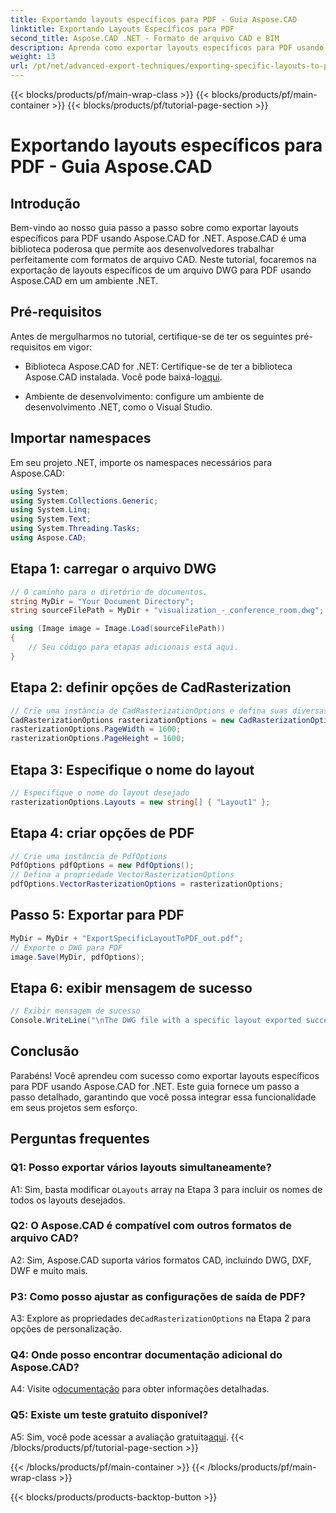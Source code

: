 ```yaml
---
title: Exportando layouts específicos para PDF - Guia Aspose.CAD
linktitle: Exportando Layouts Específicos para PDF
second_title: Aspose.CAD .NET - Formato de arquivo CAD e BIM
description: Aprenda como exportar layouts específicos para PDF usando Aspose.CAD for .NET. Guia passo a passo para integração perfeita.
weight: 13
url: /pt/net/advanced-export-techniques/exporting-specific-layouts-to-pdf/
---
```


{{< blocks/products/pf/main-wrap-class >}}
{{< blocks/products/pf/main-container >}}
{{< blocks/products/pf/tutorial-page-section >}}

# Exportando layouts específicos para PDF - Guia Aspose.CAD

## Introdução

Bem-vindo ao nosso guia passo a passo sobre como exportar layouts específicos para PDF usando Aspose.CAD for .NET. Aspose.CAD é uma biblioteca poderosa que permite aos desenvolvedores trabalhar perfeitamente com formatos de arquivo CAD. Neste tutorial, focaremos na exportação de layouts específicos de um arquivo DWG para PDF usando Aspose.CAD em um ambiente .NET.

## Pré-requisitos

Antes de mergulharmos no tutorial, certifique-se de ter os seguintes pré-requisitos em vigor:

-  Biblioteca Aspose.CAD for .NET: Certifique-se de ter a biblioteca Aspose.CAD instalada. Você pode baixá-lo[aqui](https://releases.aspose.com/cad/net/).

- Ambiente de desenvolvimento: configure um ambiente de desenvolvimento .NET, como o Visual Studio.

## Importar namespaces

Em seu projeto .NET, importe os namespaces necessários para Aspose.CAD:

```csharp
using System;
using System.Collections.Generic;
using System.Linq;
using System.Text;
using System.Threading.Tasks;
using Aspose.CAD;
```

## Etapa 1: carregar o arquivo DWG

```csharp
// O caminho para o diretório de documentos.
string MyDir = "Your Document Directory";
string sourceFilePath = MyDir + "visualization_-_conference_room.dwg";

using (Image image = Image.Load(sourceFilePath))
{
    // Seu código para etapas adicionais está aqui.
}
```

## Etapa 2: definir opções de CadRasterization

```csharp
// Crie uma instância de CadRasterizationOptions e defina suas diversas propriedades
CadRasterizationOptions rasterizationOptions = new CadRasterizationOptions();
rasterizationOptions.PageWidth = 1600;
rasterizationOptions.PageHeight = 1600;
```

## Etapa 3: Especifique o nome do layout

```csharp
// Especifique o nome do layout desejado
rasterizationOptions.Layouts = new string[] { "Layout1" };
```

## Etapa 4: criar opções de PDF

```csharp
// Crie uma instância de PdfOptions
PdfOptions pdfOptions = new PdfOptions();
// Defina a propriedade VectorRasterizationOptions
pdfOptions.VectorRasterizationOptions = rasterizationOptions;
```

## Passo 5: Exportar para PDF

```csharp
MyDir = MyDir + "ExportSpecificLayoutToPDF_out.pdf";
// Exporte o DWG para PDF
image.Save(MyDir, pdfOptions);
```

## Etapa 6: exibir mensagem de sucesso

```csharp
// Exibir mensagem de sucesso
Console.WriteLine("\nThe DWG file with a specific layout exported successfully to PDF.\nFile saved at " + MyDir);
```

## Conclusão

Parabéns! Você aprendeu com sucesso como exportar layouts específicos para PDF usando Aspose.CAD for .NET. Este guia fornece um passo a passo detalhado, garantindo que você possa integrar essa funcionalidade em seus projetos sem esforço.

## Perguntas frequentes

### Q1: Posso exportar vários layouts simultaneamente?

 A1: Sim, basta modificar o`Layouts` array na Etapa 3 para incluir os nomes de todos os layouts desejados.

### Q2: O Aspose.CAD é compatível com outros formatos de arquivo CAD?

A2: Sim, Aspose.CAD suporta vários formatos CAD, incluindo DWG, DXF, DWF e muito mais.

### P3: Como posso ajustar as configurações de saída de PDF?

 A3: Explore as propriedades de`CadRasterizationOptions` na Etapa 2 para opções de personalização.

### Q4: Onde posso encontrar documentação adicional do Aspose.CAD?

 A4: Visite o[documentação](https://reference.aspose.com/cad/net/) para obter informações detalhadas.

### Q5: Existe um teste gratuito disponível?

 A5: Sim, você pode acessar a avaliação gratuita[aqui](https://releases.aspose.com/).
{{< /blocks/products/pf/tutorial-page-section >}}

{{< /blocks/products/pf/main-container >}}
{{< /blocks/products/pf/main-wrap-class >}}

{{< blocks/products/products-backtop-button >}}
